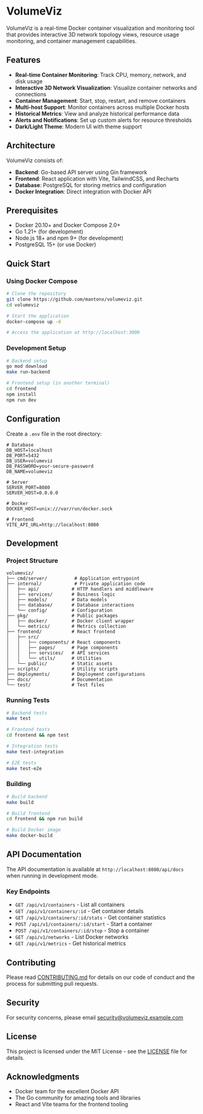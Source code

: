 # VolumeViz

VolumeViz is a real-time Docker container visualization and monitoring tool that provides interactive 3D network topology views, resource usage monitoring, and container management capabilities.

## Features

- **Real-time Container Monitoring**: Track CPU, memory, network, and disk usage
- **Interactive 3D Network Visualization**: Visualize container networks and connections
- **Container Management**: Start, stop, restart, and remove containers
- **Multi-host Support**: Monitor containers across multiple Docker hosts
- **Historical Metrics**: View and analyze historical performance data
- **Alerts and Notifications**: Set up custom alerts for resource thresholds
- **Dark/Light Theme**: Modern UI with theme support

## Architecture

VolumeViz consists of:
- **Backend**: Go-based API server using Gin framework
- **Frontend**: React application with Vite, TailwindCSS, and Recharts
- **Database**: PostgreSQL for storing metrics and configuration
- **Docker Integration**: Direct integration with Docker API

## Prerequisites

- Docker 20.10+ and Docker Compose 2.0+
- Go 1.21+ (for development)
- Node.js 18+ and npm 9+ (for development)
- PostgreSQL 15+ (or use Docker)

## Quick Start

### Using Docker Compose

```bash
# Clone the repository
git clone https://github.com/mantonx/volumeviz.git
cd volumeviz

# Start the application
docker-compose up -d

# Access the application at http://localhost:3000
```

### Development Setup

```bash
# Backend setup
go mod download
make run-backend

# Frontend setup (in another terminal)
cd frontend
npm install
npm run dev
```

## Configuration

Create a `.env` file in the root directory:

```env
# Database
DB_HOST=localhost
DB_PORT=5432
DB_USER=volumeviz
DB_PASSWORD=your-secure-password
DB_NAME=volumeviz

# Server
SERVER_PORT=8080
SERVER_HOST=0.0.0.0

# Docker
DOCKER_HOST=unix:///var/run/docker.sock

# Frontend
VITE_API_URL=http://localhost:8080
```

## Development

### Project Structure

```
volumeviz/
├── cmd/server/          # Application entrypoint
├── internal/            # Private application code
│   ├── api/            # HTTP handlers and middleware
│   ├── services/       # Business logic
│   ├── models/         # Data models
│   ├── database/       # Database interactions
│   └── config/         # Configuration
├── pkg/                # Public packages
│   ├── docker/         # Docker client wrapper
│   └── metrics/        # Metrics collection
├── frontend/           # React frontend
│   ├── src/
│   │   ├── components/ # React components
│   │   ├── pages/      # Page components
│   │   ├── services/   # API services
│   │   └── utils/      # Utilities
│   └── public/         # Static assets
├── scripts/            # Utility scripts
├── deployments/        # Deployment configurations
├── docs/               # Documentation
└── test/               # Test files
```

### Running Tests

```bash
# Backend tests
make test

# Frontend tests
cd frontend && npm test

# Integration tests
make test-integration

# E2E tests
make test-e2e
```

### Building

```bash
# Build backend
make build

# Build frontend
cd frontend && npm run build

# Build Docker image
make docker-build
```

## API Documentation

The API documentation is available at `http://localhost:8080/api/docs` when running in development mode.

### Key Endpoints

- `GET /api/v1/containers` - List all containers
- `GET /api/v1/containers/:id` - Get container details
- `GET /api/v1/containers/:id/stats` - Get container statistics
- `POST /api/v1/containers/:id/start` - Start a container
- `POST /api/v1/containers/:id/stop` - Stop a container
- `GET /api/v1/networks` - List Docker networks
- `GET /api/v1/metrics` - Get historical metrics

## Contributing

Please read [CONTRIBUTING.md](CONTRIBUTING.md) for details on our code of conduct and the process for submitting pull requests.

## Security

For security concerns, please email security@volumeviz.example.com

## License

This project is licensed under the MIT License - see the [LICENSE](LICENSE) file for details.

## Acknowledgments

- Docker team for the excellent Docker API
- The Go community for amazing tools and libraries
- React and Vite teams for the frontend tooling